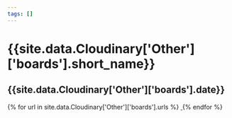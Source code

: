 ```yaml
---
tags: []
---
```

<div itemscope itemtype="http://schema.org/Photograph">
  <h1>{{site.data.Cloudinary['Other']['boards'].short_name}}</h1>
  <h2 class="event-date">{{site.data.Cloudinary['Other']['boards'].date}}</h2>
  {% for url in site.data.Cloudinary['Other']['boards'].urls %}
    <a itemprop="image" class="swipebox" title="" href="{{ site.cloudinary.baseurl }}/{{ url }}">
      <img alt="" itemprop="thumbnailUrl" src="{{ site.cloudinary.baseurl }}/h_150/{{ url }}" />
      <meta itemprop="isFamilyFriendly" content="true" />
    </a>
  {% endfor %}
</div>
